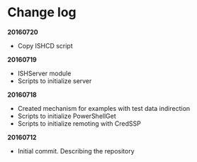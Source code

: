 # Change log

**20160720**

- Copy ISHCD script

**20160719**

- ISHServer module
- Scripts to initialize server

**20160718**

- Created mechanism for examples with test data indirection
- Scripts to initialize PowerShellGet
- Scripts to initialize remoting with CredSSP

**20160712**

- Initial commit. Describing the repository
